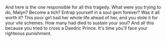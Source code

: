 And here is the one responsible for all this tragedy. What were you trying to do, Malyn? Become a lich? Entrap yourself in a soul gem forever? Was it all worth it?
This poor girl had her whole life ahead of her, and you stole it for your vile schemes. How many had died to sustain your soul? And all this because you tried to
cross a Daedric Prince. It's time you'll face your righteous punishment.
